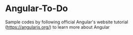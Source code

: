 # Angular-To-Do

Sample codes by following official Angular's website tutorial (https://angularjs.org/) to learn more about Angular
